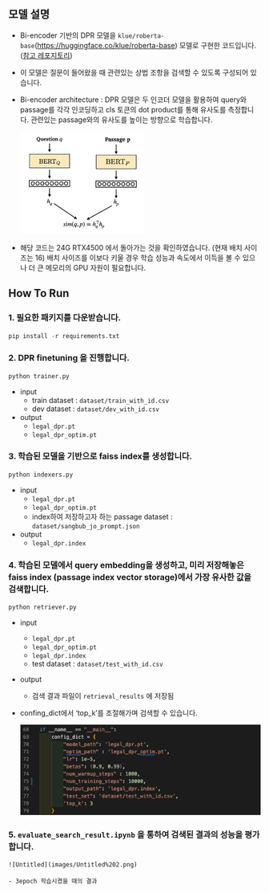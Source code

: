 
## 모델 설명

- Bi-encoder 기반의  DPR 모델을 `klue/roberta-base`(https://huggingface.co/klue/roberta-base) 모델로 구현한 코드입니다. ([참고 레포지토리](https://github.com/TmaxEdu/KorDPR))
- 이 모델은 질문이 들어왔을 때 관련있는 상법 조항을 검색할 수 있도록 구성되어 있습니다.
- Bi-encoder architecture : DPR 모델은 두 인코더 모델을 활용하여 query와 passage를 각각 인코딩하고 cls 토큰의 dot product를 통해 유사도를 측정합니다. 관련있는 passage와의 유사도를 높이는 방향으로 학습합니다.
    
    ![Untitled](images/Untitled.png)
    
- 해당 코드는 24G RTX4500 에서 돌아가는 것을 확인하였습니다. (현재 배치 사이즈는 16) 배치 사이즈를 이보다 키울 경우 학습 성능과 속도에서 이득을 볼 수 있으나  더 큰 메모리의 GPU 자원이 필요합니다.

## How To Run

### 1. 필요한 패키지를 다운받습니다.

```python
pip install -r requirements.txt
```

### 2. DPR finetuning 을 진행합니다. 

```python
python trainer.py
```

- input
    - train dataset : `dataset/train_with_id.csv`
    - dev dataset : `dataset/dev_with_id.csv`
- output
    - `legal_dpr.pt`
    - `legal_dpr_optim.pt`

### 3. 학습된 모델을 기반으로 faiss index를 생성합니다.

```python
python indexers.py
```

- input
    - `legal_dpr.pt`
    - `legal_dpr_optim.pt`
    - index하여 저장하고자 하는 passage dataset : `dataset/sangbub_jo_prompt.json`
- output
    - `legal_dpr.index`

### 4. 학습된 모델에서 query embedding을 생성하고, 미리 저장해놓은 faiss index (passage index vector storage)에서 가장 유사한 값을 검색합니다.

```python
python retriever.py
```

- input
    - `legal_dpr.pt`
    - `legal_dpr_optim.pt`
    - `legal_dpr.index`
    - test dataset : `dataset/test_with_id.csv`
- output
    - 검색 결과 파일이 `retrieval_results` 에 저장됨
- confing_dict에서 ‘top_k’를 조절해가며 검색할 수 있습니다.
    
    ![Untitled](images/Untitled%201.png)
    

### 5. `evaluate_search_result.ipynb` 을 통하여 검색된 결과의 성능을 평가합니다. 
    
    ![Untitled](images/Untitled%202.png)
    
    - 3epoch 학습시켰을 때의 결과